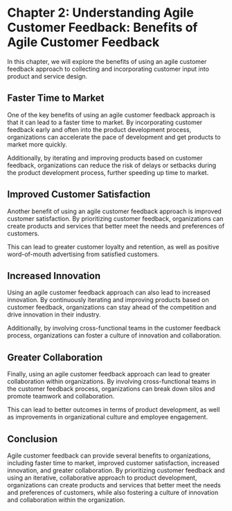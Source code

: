 Chapter 2: Understanding Agile Customer Feedback: Benefits of Agile Customer Feedback
=====================================================================================

In this chapter, we will explore the benefits of using an agile customer feedback approach to collecting and incorporating customer input into product and service design.

Faster Time to Market
---------------------

One of the key benefits of using an agile customer feedback approach is that it can lead to a faster time to market. By incorporating customer feedback early and often into the product development process, organizations can accelerate the pace of development and get products to market more quickly.

Additionally, by iterating and improving products based on customer feedback, organizations can reduce the risk of delays or setbacks during the product development process, further speeding up time to market.

Improved Customer Satisfaction
------------------------------

Another benefit of using an agile customer feedback approach is improved customer satisfaction. By prioritizing customer feedback, organizations can create products and services that better meet the needs and preferences of customers.

This can lead to greater customer loyalty and retention, as well as positive word-of-mouth advertising from satisfied customers.

Increased Innovation
--------------------

Using an agile customer feedback approach can also lead to increased innovation. By continuously iterating and improving products based on customer feedback, organizations can stay ahead of the competition and drive innovation in their industry.

Additionally, by involving cross-functional teams in the customer feedback process, organizations can foster a culture of innovation and collaboration.

Greater Collaboration
---------------------

Finally, using an agile customer feedback approach can lead to greater collaboration within organizations. By involving cross-functional teams in the customer feedback process, organizations can break down silos and promote teamwork and collaboration.

This can lead to better outcomes in terms of product development, as well as improvements in organizational culture and employee engagement.

Conclusion
----------

Agile customer feedback can provide several benefits to organizations, including faster time to market, improved customer satisfaction, increased innovation, and greater collaboration. By prioritizing customer feedback and using an iterative, collaborative approach to product development, organizations can create products and services that better meet the needs and preferences of customers, while also fostering a culture of innovation and collaboration within the organization.

